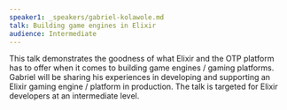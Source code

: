 ```yaml
---
speaker1: _speakers/gabriel-kolawole.md
talk: Building game engines in Elixir
audience: Intermediate
---
```

This talk demonstrates the goodness of what Elixir and the OTP platform has to offer when it comes to building game engines / gaming platforms. Gabriel will be sharing his experiences in developing and supporting an Elixir gaming engine / platform in production. The talk is targeted for Elixir developers at an intermediate level.
